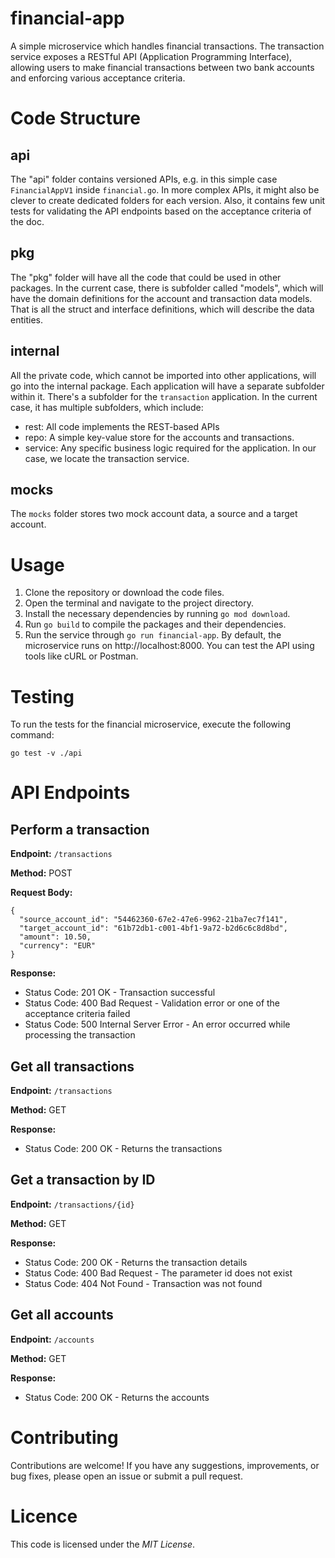 # financial-app
A simple microservice which handles financial transactions. The transaction service exposes a RESTful API (Application Programming Interface), allowing users to make financial transactions between two bank accounts and enforcing various acceptance criteria.

# Code Structure
## api
The "api" folder contains versioned APIs, e.g. in this simple case `FinancialAppV1` inside `financial.go`. In more complex APIs, it might also be clever to create dedicated folders for each version. Also, it contains few unit tests
for validating the API endpoints based on the acceptance criteria of the doc.
## pkg
The "pkg" folder will have all the code that could be used in other packages. In the current case, there is subfolder called "models", which will have the domain definitions for the account and transaction data models. That is all the struct and interface definitions, which will describe the data entities.
## internal
All the private code, which cannot be imported into other applications, will go into the internal package. Each application will have a separate subfolder within it. There's a subfolder for the `transaction` application. In the current case, it has multiple subfolders, which include:
- rest: All code implements the REST-based APIs
- repo: A simple key-value store for the accounts and transactions.
- service: Any specific business logic required for the application. In our case, we locate the transaction service.
## mocks
The `mocks` folder stores two mock account data, a source and a target account.

# Usage
1. Clone the repository or download the code files.
2. Open the terminal and navigate to the project directory.
3. Install the necessary dependencies by running `go mod download`.
4. Run `go build` to compile the packages and their dependencies.
5. Run the service through `go run financial-app`.
   By default, the microservice runs on http://localhost:8000. You can test the API using tools like cURL or Postman.

# Testing
To run the tests for the financial microservice, execute the following command:
```
go test -v ./api
```

# API Endpoints
## Perform a transaction
**Endpoint:** `/transactions`

**Method:** POST

**Request Body:**
```
{
  "source_account_id": "54462360-67e2-47e6-9962-21ba7ec7f141",
  "target_account_id": "61b72db1-c001-4bf1-9a72-b2d6c6c8d8bd",
  "amount": 10.50,
  "currency": "EUR"
}
```
**Response:**

- Status Code: 201 OK - Transaction successful
- Status Code: 400 Bad Request - Validation error or one of the acceptance criteria failed
- Status Code: 500 Internal Server Error - An error occurred while processing the transaction

## Get all transactions
**Endpoint:** `/transactions`

**Method:** GET

**Response:**

- Status Code: 200 OK - Returns the transactions

## Get a transaction by ID
**Endpoint:** `/transactions/{id}`

**Method:** GET

**Response:**

- Status Code: 200 OK - Returns the transaction details
- Status Code: 400 Bad Request - The parameter id does not exist
- Status Code: 404 Not Found - Transaction was not found

## Get all accounts
**Endpoint:** `/accounts`

**Method:** GET

**Response:**

- Status Code: 200 OK - Returns the accounts

# Contributing
Contributions are welcome! If you have any suggestions, improvements, or bug fixes, please open an issue or submit a pull request.

# Licence
This code is licensed under the *MIT License*.
